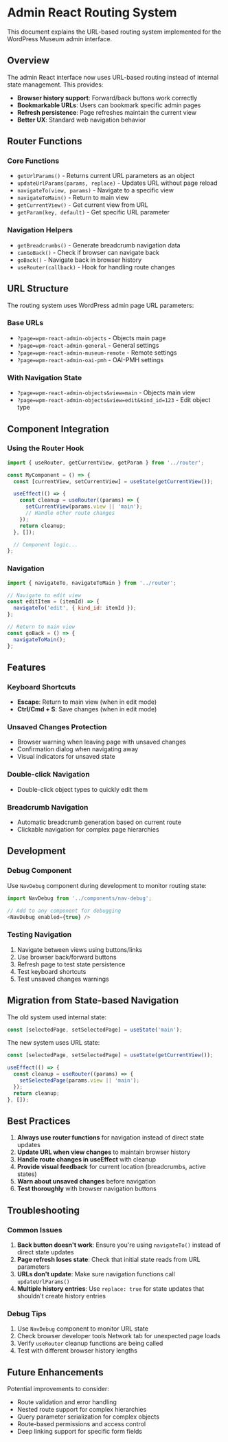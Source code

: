 # Admin React Routing System

This document explains the URL-based routing system implemented for the WordPress Museum admin interface.

## Overview

The admin React interface now uses URL-based routing instead of internal state management. This provides:

- **Browser history support**: Forward/back buttons work correctly
- **Bookmarkable URLs**: Users can bookmark specific admin pages
- **Refresh persistence**: Page refreshes maintain the current view
- **Better UX**: Standard web navigation behavior

## Router Functions

### Core Functions

- `getUrlParams()` - Returns current URL parameters as an object
- `updateUrlParams(params, replace)` - Updates URL without page reload
- `navigateTo(view, params)` - Navigate to a specific view
- `navigateToMain()` - Return to main view
- `getCurrentView()` - Get current view from URL
- `getParam(key, default)` - Get specific URL parameter

### Navigation Helpers

- `getBreadcrumbs()` - Generate breadcrumb navigation data
- `canGoBack()` - Check if browser can navigate back
- `goBack()` - Navigate back in browser history
- `useRouter(callback)` - Hook for handling route changes

## URL Structure

The routing system uses WordPress admin page URL parameters:

### Base URLs
- `?page=wpm-react-admin-objects` - Objects main page
- `?page=wpm-react-admin-general` - General settings
- `?page=wpm-react-admin-museum-remote` - Remote settings
- `?page=wpm-react-admin-oai-pmh` - OAI-PMH settings

### With Navigation State
- `?page=wpm-react-admin-objects&view=main` - Objects main view
- `?page=wpm-react-admin-objects&view=edit&kind_id=123` - Edit object type

## Component Integration

### Using the Router Hook

```javascript
import { useRouter, getCurrentView, getParam } from '../router';

const MyComponent = () => {
  const [currentView, setCurrentView] = useState(getCurrentView());

  useEffect(() => {
    const cleanup = useRouter((params) => {
      setCurrentView(params.view || 'main');
      // Handle other route changes
    });
    return cleanup;
  }, []);

  // Component logic...
};
```

### Navigation

```javascript
import { navigateTo, navigateToMain } from '../router';

// Navigate to edit view
const editItem = (itemId) => {
  navigateTo('edit', { kind_id: itemId });
};

// Return to main view
const goBack = () => {
  navigateToMain();
};
```

## Features

### Keyboard Shortcuts
- **Escape**: Return to main view (when in edit mode)
- **Ctrl/Cmd + S**: Save changes (when in edit mode)

### Unsaved Changes Protection
- Browser warning when leaving page with unsaved changes
- Confirmation dialog when navigating away
- Visual indicators for unsaved state

### Double-click Navigation
- Double-click object types to quickly edit them

### Breadcrumb Navigation
- Automatic breadcrumb generation based on current route
- Clickable navigation for complex page hierarchies

## Development

### Debug Component
Use `NavDebug` component during development to monitor routing state:

```javascript
import NavDebug from '../components/nav-debug';

// Add to any component for debugging
<NavDebug enabled={true} />
```

### Testing Navigation
1. Navigate between views using buttons/links
2. Use browser back/forward buttons
3. Refresh page to test state persistence
4. Test keyboard shortcuts
5. Test unsaved changes warnings

## Migration from State-based Navigation

The old system used internal state:
```javascript
const [selectedPage, setSelectedPage] = useState('main');
```

The new system uses URL state:
```javascript
const [selectedPage, setSelectedPage] = useState(getCurrentView());

useEffect(() => {
  const cleanup = useRouter((params) => {
    setSelectedPage(params.view || 'main');
  });
  return cleanup;
}, []);
```

## Best Practices

1. **Always use router functions** for navigation instead of direct state updates
2. **Update URL when view changes** to maintain browser history
3. **Handle route changes in useEffect** with cleanup
4. **Provide visual feedback** for current location (breadcrumbs, active states)
5. **Warn about unsaved changes** before navigation
6. **Test thoroughly** with browser navigation buttons

## Troubleshooting

### Common Issues

1. **Back button doesn't work**: Ensure you're using `navigateTo()` instead of direct state updates
2. **Page refresh loses state**: Check that initial state reads from URL parameters
3. **URLs don't update**: Make sure navigation functions call `updateUrlParams()`
4. **Multiple history entries**: Use `replace: true` for state updates that shouldn't create history entries

### Debug Tips

1. Use `NavDebug` component to monitor URL state
2. Check browser developer tools Network tab for unexpected page loads
3. Verify `useRouter` cleanup functions are being called
4. Test with different browser history lengths

## Future Enhancements

Potential improvements to consider:

- Route validation and error handling
- Nested route support for complex hierarchies
- Query parameter serialization for complex objects
- Route-based permissions and access control
- Deep linking support for specific form fields
